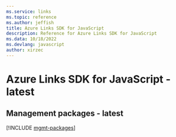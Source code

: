 ```yaml
---
ms.service: links
ms.topic: reference
ms.author: jeffish
title: Azure Links SDK for JavaScript
description: Reference for Azure Links SDK for JavaScript
ms.data: 10/18/2022
ms.devlang: javascript
author: xirzec
---
```

# Azure Links SDK for JavaScript - latest

## Management packages - latest
[!INCLUDE [mgmt-packages](links-mgmt-index.md)]